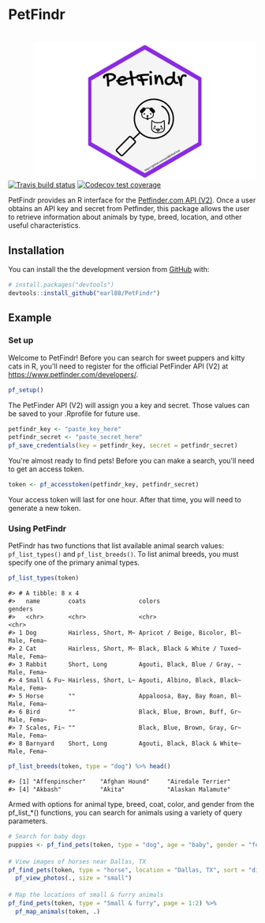 
<!-- README.md is generated from README.Rmd. Please edit that file -->
PetFindr
========

<!-- badges: start -->
<img src='man/figures/logo.png' align="right" height="280" /></a>
=================================================================

[![Travis build status](https://travis-ci.org/earl88/PetFindr.svg?branch=master)](https://travis-ci.org/earl88/PetFindr) [![Codecov test coverage](https://codecov.io/gh/earl88/PetFindr/branch/master/graph/badge.svg)](https://codecov.io/gh/earl88/PetFindr?branch=master) <!-- badges: end -->

PetFindr provides an R interface for the [Petfinder.com API (V2)](https://www.petfinder.com/developers/). Once a user obtains an API key and secret from Petfinder, this package allows the user to retrieve information about animals by type, breed, location, and other useful characteristics.

Installation
------------

You can install the the development version from [GitHub](https://github.com/) with:

``` r
# install.packages("devtools")
devtools::install_github("earl88/PetFindr")
```

Example
-------

### Set up

Welcome to PetFindr! Before you can search for sweet puppers and kitty cats in R, you'll need to register for the official PetFinder API (V2) at <https://www.petfinder.com/developers/>.

``` r
pf_setup()
```

The PetFinder API (V2) will assign you a key and secret. Those values can be saved to your .Rprofile for future use.

``` r
petfindr_key <- "paste_key_here"
petfindr_secret <- "paste_secret_here"
pf_save_credentials(key = petfindr_key, secret = petfindr_secret)
```

You're almost ready to find pets! Before you can make a search, you'll need to get an access token.

``` r
token <- pf_accesstoken(petfindr_key, petfindr_secret)
```

Your access token will last for one hour. After that time, you will need to generate a new token.

### Using PetFindr

PetFindr has two functions that list available animal search values: `pf_list_types()` and `pf_list_breeds()`. To list animal breeds, you must specify one of the primary animal types.

``` r
pf_list_types(token)
```

    #> # A tibble: 8 x 4
    #>   name        coats               colors                        genders    
    #>   <chr>       <chr>               <chr>                         <chr>      
    #> 1 Dog         Hairless, Short, M~ Apricot / Beige, Bicolor, Bl~ Male, Fema~
    #> 2 Cat         Hairless, Short, M~ Black, Black & White / Tuxed~ Male, Fema~
    #> 3 Rabbit      Short, Long         Agouti, Black, Blue / Gray, ~ Male, Fema~
    #> 4 Small & Fu~ Hairless, Short, L~ Agouti, Albino, Black, Black~ Male, Fema~
    #> 5 Horse       ""                  Appaloosa, Bay, Bay Roan, Bl~ Male, Fema~
    #> 6 Bird        ""                  Black, Blue, Brown, Buff, Gr~ Male, Fema~
    #> 7 Scales, Fi~ ""                  Black, Blue, Brown, Gray, Gr~ Male, Fema~
    #> 8 Barnyard    Short, Long         Agouti, Black, Black & White~ Male, Fema~

``` r
pf_list_breeds(token, type = "dog") %>% head()
```

    #> [1] "Affenpinscher"    "Afghan Hound"     "Airedale Terrier"
    #> [4] "Akbash"           "Akita"            "Alaskan Malamute"

Armed with options for animal type, breed, coat, color, and gender from the pf\_list\_\*() functions, you can search for animals using a variety of query parameters.

``` r
# Search for baby dogs
puppies <- pf_find_pets(token, type = "dog", age = "baby", gender = "female")

# View images of horses near Dallas, TX
pf_find_pets(token, type = "horse", location = "Dallas, TX", sort = "distance") %>%
  pf_view_photos(., size = "small")

# Map the locations of small & furry animals
pf_find_pets(token, type = "Small & furry", page = 1:2) %>%
  pf_map_animals(token, .)
```
